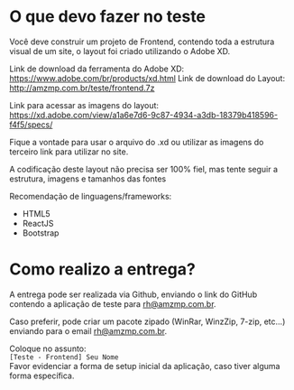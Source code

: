 # O que devo fazer no teste

Você deve construir um projeto de Frontend, contendo toda a estrutura visual de um site, o layout foi criado utilizando o Adobe XD.  

Link de download da ferramenta do Adobe XD: https://www.adobe.com/br/products/xd.html
Link de download do Layout: http://amzmp.com.br/teste/frontend.7z

Link para acessar as imagens do layout:
https://xd.adobe.com/view/a1a6e7d6-9c87-4934-a3db-18379b418596-f4f5/specs/

Fique a vontade para usar o arquivo do .xd ou utilizar as imagens do terceiro link para utilizar no site.

A codificação deste layout não precisa ser 100% fiel, mas tente seguir a estrutura, imagens e tamanhos das fontes

Recomendação de linguagens/frameworks:  
- HTML5
- ReactJS
- Bootstrap

# Como realizo a entrega?
A entrega pode ser realizada via Github, enviando o link do GitHub contendo a aplicação de teste para rh@amzmp.com.br.

Caso preferir, pode criar um pacote zipado (WinRar, WinzZip, 7-zip, etc...) enviando para o email rh@amzmp.com.br.

Coloque no assunto:  
`[Teste - Frontend] Seu Nome`  
Favor evidenciar a forma de setup inicial da aplicação, caso tiver alguma forma específica.
